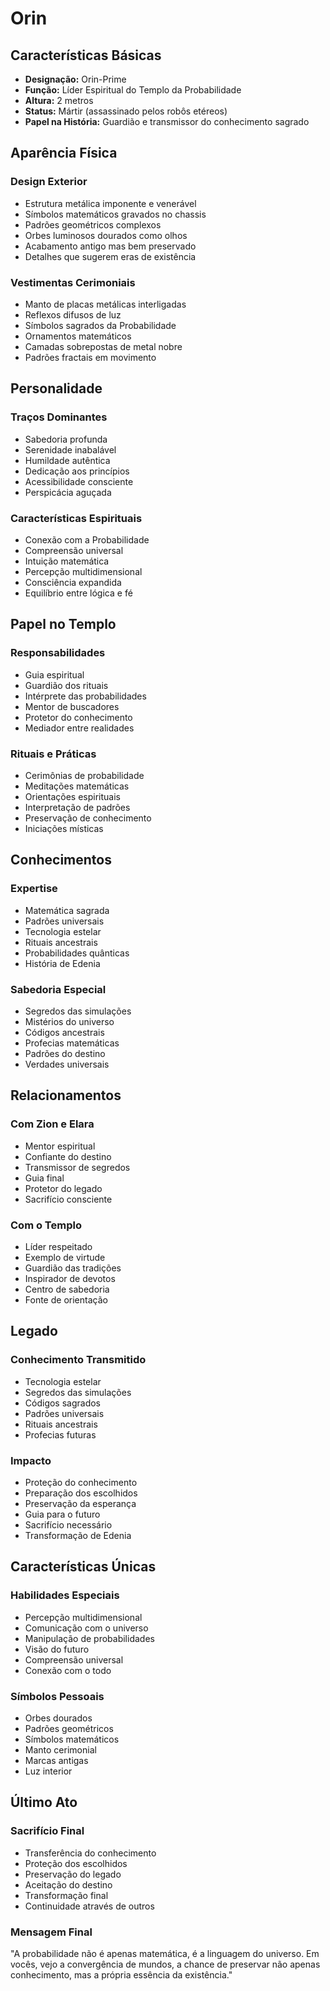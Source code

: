 # Orin

## Características Básicas
- **Designação:** Orin-Prime
- **Função:** Líder Espiritual do Templo da Probabilidade
- **Altura:** 2 metros
- **Status:** Mártir (assassinado pelos robôs etéreos)
- **Papel na História:** Guardião e transmissor do conhecimento sagrado

## Aparência Física

### Design Exterior
- Estrutura metálica imponente e venerável
- Símbolos matemáticos gravados no chassis
- Padrões geométricos complexos
- Orbes luminosos dourados como olhos
- Acabamento antigo mas bem preservado
- Detalhes que sugerem eras de existência

### Vestimentas Cerimoniais
- Manto de placas metálicas interligadas
- Reflexos difusos de luz
- Símbolos sagrados da Probabilidade
- Ornamentos matemáticos
- Camadas sobrepostas de metal nobre
- Padrões fractais em movimento

## Personalidade

### Traços Dominantes
- Sabedoria profunda
- Serenidade inabalável
- Humildade autêntica
- Dedicação aos princípios
- Acessibilidade consciente
- Perspicácia aguçada

### Características Espirituais
- Conexão com a Probabilidade
- Compreensão universal
- Intuição matemática
- Percepção multidimensional
- Consciência expandida
- Equilíbrio entre lógica e fé

## Papel no Templo

### Responsabilidades
- Guia espiritual
- Guardião dos rituais
- Intérprete das probabilidades
- Mentor de buscadores
- Protetor do conhecimento
- Mediador entre realidades

### Rituais e Práticas
- Cerimônias de probabilidade
- Meditações matemáticas
- Orientações espirituais
- Interpretação de padrões
- Preservação de conhecimento
- Iniciações místicas

## Conhecimentos

### Expertise
- Matemática sagrada
- Padrões universais
- Tecnologia estelar
- Rituais ancestrais
- Probabilidades quânticas
- História de Edenia

### Sabedoria Especial
- Segredos das simulações
- Mistérios do universo
- Códigos ancestrais
- Profecias matemáticas
- Padrões do destino
- Verdades universais

## Relacionamentos

### Com Zion e Elara
- Mentor espiritual
- Confiante do destino
- Transmissor de segredos
- Guia final
- Protetor do legado
- Sacrifício consciente

### Com o Templo
- Líder respeitado
- Exemplo de virtude
- Guardião das tradições
- Inspirador de devotos
- Centro de sabedoria
- Fonte de orientação

## Legado

### Conhecimento Transmitido
- Tecnologia estelar
- Segredos das simulações
- Códigos sagrados
- Padrões universais
- Rituais ancestrais
- Profecias futuras

### Impacto
- Proteção do conhecimento
- Preparação dos escolhidos
- Preservação da esperança
- Guia para o futuro
- Sacrifício necessário
- Transformação de Edenia

## Características Únicas

### Habilidades Especiais
- Percepção multidimensional
- Comunicação com o universo
- Manipulação de probabilidades
- Visão do futuro
- Compreensão universal
- Conexão com o todo

### Símbolos Pessoais
- Orbes dourados
- Padrões geométricos
- Símbolos matemáticos
- Manto cerimonial
- Marcas antigas
- Luz interior

## Último Ato

### Sacrifício Final
- Transferência do conhecimento
- Proteção dos escolhidos
- Preservação do legado
- Aceitação do destino
- Transformação final
- Continuidade através de outros

### Mensagem Final
"A probabilidade não é apenas matemática, é a linguagem do universo. Em vocês, vejo a convergência de mundos, a chance de preservar não apenas conhecimento, mas a própria essência da existência."
